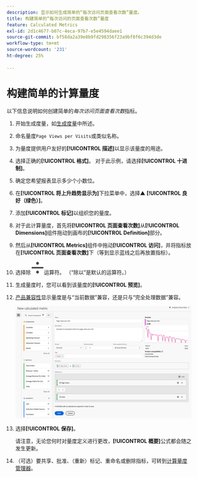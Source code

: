 ```yaml
---
description: 显示如何生成简单的“每次访问页面查看次数”量度。
title: 构建简单的“每次访问的页面查看次数”量度
feature: Calculated Metrics
exl-id: 2d1c4677-b07c-4eca-97b7-e5e4594daee1
source-git-commit: bf58da2a39e8b9fd298356f23a9bf8f6c394d3de
workflow-type: tm+mt
source-wordcount: '231'
ht-degree: 25%

---
```


# 构建简单的计算量度

以下信息说明如何创建简单的&#x200B;*每次访问页面查看次数*&#x200B;指标。

1. 开始生成度量，如[生成度量](/help/components/c-calcmetrics/c-workflow/cm-workflow/c-build-metrics/cm-build-metrics.md)中所述。
1. 命名量度`Page Views per Visits`或类似名称。
1. 为量度提供用户友好的&#x200B;**[!UICONTROL 描述]**&#x200B;以显示该量度的用途。
1. 选择正确的&#x200B;**[!UICONTROL 格式]**。 对于此示例，请选择&#x200B;**[!UICONTROL 十进制]**。
1. 确定您希望报表显示多少个小数位。
1. 在&#x200B;**[!UICONTROL 将上升趋势显示为]**&#x200B;下拉菜单中，选择▲ **[!UICONTROL 良好（绿色）]**。
1. 添加&#x200B;**[!UICONTROL 标记]**&#x200B;以组织您的量度。
1. 对于此计算量度，首先将&#x200B;**[!UICONTROL 页面查看次数]**&#x200B;从&#x200B;**[!UICONTROL Dimensions]**&#x200B;组件拖动到画布的&#x200B;**[!UICONTROL Definition]**&#x200B;部分。
1. 然后从&#x200B;**[!UICONTROL Metrics]**&#x200B;组件中拖动&#x200B;**[!UICONTROL 访问]**，并将指标放在&#x200B;**[!UICONTROL 页面查看次数]**&#x200B;下（等到显示蓝线之后再放置指标）。
1. 选择除![除](/help/assets/icons/Divide.svg)运算符。 （“除以”是默认的运算符。）
1. 生成量度时，您可以看到该量度的&#x200B;**[!UICONTROL 预览]**。
1. [产品兼容性](../../../cm-compatibility.md)显示量度是与“当前数据”兼容，还是只与“完全处理数据”兼容。

   ![简单计算量度](assets/simple-calculated-metric.png)
1. 选择&#x200B;**[!UICONTROL 保存]**。

   请注意，无论您何时对量度定义进行更改，**[!UICONTROL 概要]**&#x200B;公式都会随之发生更新。

1. （可选）要共享、批准、（重新）标记、重命名或删除指标，可转到[计算量度管理器](/help/components/c-calcmetrics/c-workflow/cm-workflow/cm-manager.md)。

